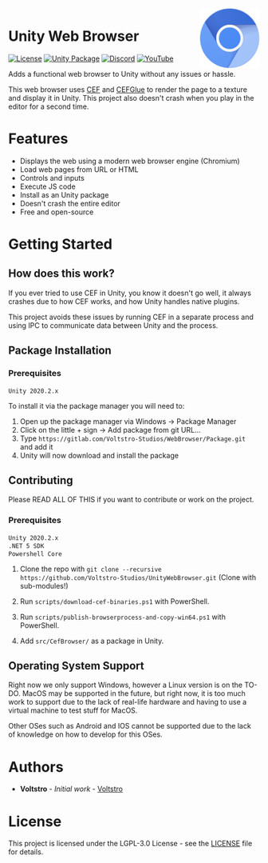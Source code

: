 <img align="right" src="chromium-logo.png" width="120" width="120">

# Unity Web Browser

[![License](https://img.shields.io/github/license/Voltstro-Studios/UnityWebBrowser.svg)](/LICENSE)
[![Unity Package](https://img.shields.io/badge/Unity-Package-blue.svg)](https://gitlab.com/Voltstro-Studios/WebBrowser/Package)
[![Discord](https://img.shields.io/badge/Discord-Voltstro-7289da.svg?logo=discord)](https://discord.voltstro.dev) 
[![YouTube](https://img.shields.io/badge/Youtube-Voltstro-red.svg?logo=youtube)](https://www.youtube.com/Voltstro)

Adds a functional web browser to Unity without any issues or hassle.

This web browser uses [CEF](https://bitbucket.org/chromiumembedded/cef/src/master/) and [CEFGlue](https://gitlab.com/xiliumhq/chromiumembedded/cefglue) to render the page to a texture and display it in Unity. This project also doesn't crash when you play in the editor for a second time.

# Features

- Displays the web using a modern web browser engine (Chromium)
- Load web pages from URL or HTML
- Controls and inputs
- Execute JS code
- Install as an Unity package
- Doesn't crash the entire editor
- Free and open-source

# Getting Started

## How does this work?

If you ever tried to use CEF in Unity, you know it doesn't go well, it always crashes due to how CEF works, and how Unity handles native plugins.

This project avoids these issues by running CEF in a separate process and using IPC to communicate data between Unity and the process.

## Package Installation

### Prerequisites

```
Unity 2020.2.x
```

To install it via the package manager you will need to:

1. Open up the package manager via Windows -> Package Manager
2. Click on the little + sign -> Add package from git URL...
3. Type `https://gitlab.com/Voltstro-Studios/WebBrowser/Package.git` and add it
4. Unity will now download and install the package

## Contributing

Please READ ALL OF THIS if you want to contribute or work on the project.

### Prerequisites

```
Unity 2020.2.x
.NET 5 SDK
Powershell Core
```

1. Clone the repo with `git clone --recursive https://github.com/Voltstro-Studios/UnityWebBrowser.git` (Clone with sub-modules!)

2. Run `scripts/download-cef-binaries.ps1` with PowerShell.

3. Run `scripts/publish-browserprocess-and-copy-win64.ps1` with PowerShell.

4. Add `src/CefBrowser/` as a package in Unity.

## Operating System Support

Right now we only support Windows, however a Linux version is on the TO-DO. MacOS may be supported in the future, but right now, it is too much work to support due to the lack of real-life hardware and having to use a virtual machine to test stuff for MacOS.

Other OSes such as Android and IOS cannot be supported due to the lack of knowledge on how to develop for this OSes.

# Authors

* **Voltstro** - *Initial work* - [Voltstro](https://github.com/Voltstro)

# License

This project is licensed under the LGPL-3.0 License - see the [LICENSE](https://github.com/Voltstro-Studios/UnityWebBrowser/blob/master/LICENSE) file for details.
